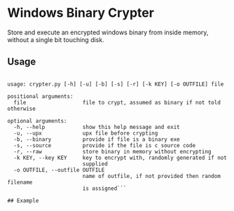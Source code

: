 # Windows Binary Crypter

Store and execute an encrypted windows binary from inside memory, without a single bit touching disk.

## Usage

```Windows crypter by Dylan Halls (v0.1)

usage: crypter.py [-h] [-u] [-b] [-s] [-r] [-k KEY] [-o OUTFILE] file

positional arguments:
  file                  file to crypt, assumed as binary if not told otherwise

optional arguments:
  -h, --help            show this help message and exit
  -u, --upx             upx file before crypting
  -b, --binary          provide if file is a binary exe
  -s, --source          provide if the file is c source code
  -r, --raw             store binary in memory without encrypting
  -k KEY, --key KEY     key to encrypt with, randomly generated if not
                        supplied
  -o OUTFILE, --outfile OUTFILE
                        name of outfile, if not provided then random filename
                        is assigned```

## Example
